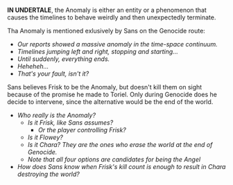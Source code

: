 **IN UNDERTALE**, the Anomaly is either an entity or a phenomenon that causes the timelines to behave weirdly and then unexpectedly terminate.

Tha Anomaly is mentioned exlusively by <a onclick="loadFile('Sans.md')">Sans</a> on the Genocide route:

- *Our reports showed a massive anomaly in the time-space continuum.*
- *Timelines jumping left and right, stopping and starting...*
- *Until suddenly, everything ends.*
- *Heheheh...*
- *That's your fault, isn't it?*

<a onclick="loadFile('Sans.md')">Sans</a> believes <a onclick="loadFile('Frisk.md')">Frisk</a> to be the Anomaly, but doesn't kill them on sight because of the promise he made to <a onclick="loadFile('Toriel.md')">Toriel</a>. Only during Genocide does he decide to intervene, since the alternative would be the end of the world.

- _Who really is the Anomaly?_
    - _Is it <a onclick="loadFile('Frisk.md')">Frisk</a>, like <a onclick="loadFile('Sans.md')">Sans</a> assumes?_
        - _Or the player controlling Frisk?_
    - _Is it <a onclick="loadFile('Fowey.md')">Flowey</a>?_
    - _Is it <a onclick="loadFile('The Fallen Child (Chara).md')">Chara</a>? They are the ones who erase the world at the end of Genocide._
    - _Note that all four options are candidates for being the <a onclick="loadFile('Angel.md')">Angel</a>_
- _How does Sans know when Frisk's kill count is enough to result in Chara destroying the world?_